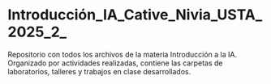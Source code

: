 # Introducción_IA_Cative_Nivia_USTA_2025_2_
Repositorio con todos los archivos de la materia Introducción a la IA. Organizado por actividades realizadas, contiene las carpetas de laboratorios, talleres y trabajos en clase desarrollados.
